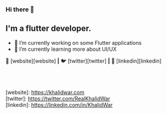 ### Hi there 👋


## I'm a flutter developer.
- 🔭 I’m currently working on some Flutter applications
- 🌱 I’m currently learning more about UI/UX



🏡 [website][website] **|** 
🐦 [twitter][twitter] **|** 
👔 [linkedin][linkedin]

<br />
<br />

[website]: https://khalidwar.com <br />
[twitter]: https://twitter.com/RealKhalidWar <br />
[linkedin]: https://linkedin.com/in/KhalidWar <br />
